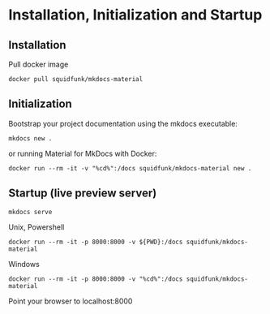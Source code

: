 # Installation, Initialization and Startup

## Installation

Pull docker image

```docker pull squidfunk/mkdocs-material```

## Initialization

Bootstrap your project documentation using the mkdocs executable:
```
mkdocs new .
```
or running Material for MkDocs with Docker:
```
docker run --rm -it -v "%cd%":/docs squidfunk/mkdocs-material new .
```

## Startup (live preview server)
```
mkdocs serve
```
Unix, Powershell
```
docker run --rm -it -p 8000:8000 -v ${PWD}:/docs squidfunk/mkdocs-material
```
Windows
```
docker run --rm -it -p 8000:8000 -v "%cd%":/docs squidfunk/mkdocs-material
```

<!---
=== "Unix, Powershell"
    ```
    docker run --rm -it -p 8000:8000 -v ${PWD}:/docs squidfunk/mkdocs-material
    ```
=== "Windows"
    ```
    docker run --rm -it -p 8000:8000 -v "%cd%":/docs squidfunk/mkdocs-material
    ```
--->

Point your browser to localhost:8000 